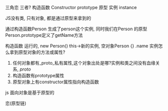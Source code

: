 三角恋 
三者? 
构造函数 Constructor
prototype 原型
实例 instance

JS没有类, 只有对象, 都是通过原型来拿到的

通过构造函数Person 生成了person这个实例,
同时我们在Person 的原型 Person.prototype定义了getName方法

构造函数 运行的, new Person() this->新的实例, 空对象Person {} .name
实例怎么拿到原型对象的方法或属性?
1. 任何对象都有_proto_私有属性,这个对象出处是哪?实例和类之间没有血缘关系, _proto_
2. 构造函数有prototype属性
3. 原型对象上有constructor属性指向构造函数

js 面向对象是基于原型的

恋(原型链)
